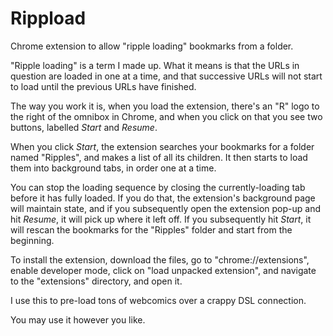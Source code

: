 # Rippload
Chrome extension to allow "ripple loading" bookmarks from a folder.

"Ripple loading" is a term I made up. What it means is that the URLs in question are loaded in one at a time, and that successive URLs will not start to load until the previous URLs have finished.

The way you work it is, when you load the extension, there's an "R" logo to the right of the omnibox in Chrome, and when you click on that you see two buttons, labelled *Start* and *Resume*.  

When you click *Start*, the extension searches your bookmarks for a folder named "Ripples", and makes a list of all its children. It then starts to load them into background tabs, in order one at a time.

You can stop the loading sequence by closing the currently-loading tab before it has fully loaded.  If you do that, the extension's background page will maintain state, and if you subsequently open the extension pop-up and hit *Resume*, it will pick up where it left off.  If you subsequently hit *Start*, it will rescan the bookmarks for the "Ripples" folder and start from the beginning.

To install the extension, download the files, go to "chrome://extensions", enable developer mode, click on "load unpacked extension", and navigate to the "extensions" directory, and open it.

I use this to pre-load tons of webcomics over a crappy DSL connection.

You may use it however you like.


